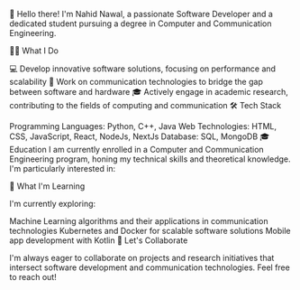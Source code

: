 👋 Hello there! I'm Nahid Nawal, a passionate Software Developer and a dedicated student pursuing a degree in Computer and Communication Engineering.

👨‍💻 What I Do

💻 Develop innovative software solutions, focusing on performance and scalability
📡 Work on communication technologies to bridge the gap between software and hardware
🎓 Actively engage in academic research, contributing to the fields of computing and communication
🛠 Tech Stack

Programming Languages: Python, C++, Java
Web Technologies: HTML, CSS, JavaScript, React, NodeJs, NextJs
Database: SQL, MongoDB
🎓 Education
I am currently enrolled in a Computer and Communication Engineering program, honing my technical skills and theoretical knowledge. I'm particularly interested in:

🌱 What I'm Learning

I'm currently exploring:

Machine Learning algorithms and their applications in communication technologies
Kubernetes and Docker for scalable software solutions
Mobile app development with Kotlin
🤝 Let's Collaborate

I'm always eager to collaborate on projects and research initiatives that intersect software development and communication technologies. Feel free to reach out!
